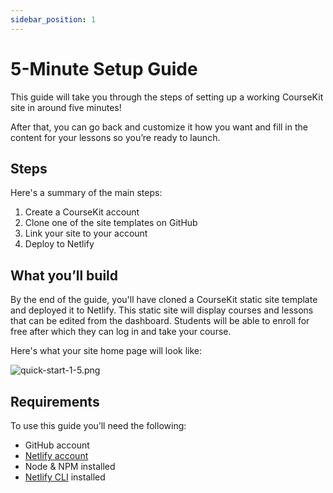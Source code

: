 ```yaml
---
sidebar_position: 1
---
```


# 5-Minute Setup Guide

This guide will take you through the steps of setting up a working CourseKit site in around five minutes!

After that, you can go back and customize it how you want and fill in the content for your lessons so you’re ready to launch.

## Steps

Here's a summary of the main steps:

1. Create a CourseKit account
2. Clone one of the site templates on GitHub
3. Link your site to your account
4. Deploy to Netlify

## What you’ll build

By the end of the guide, you'll have cloned a CourseKit static site template and deployed it to Netlify. This static site will display courses and lessons that can be edited from the dashboard. Students will be able to enroll for free after which they can log in and take your course.

Here's what your site home page will look like:

![quick-start-1-5.png](/img/quick-start-1-5.png)

## Requirements

To use this guide you’ll need the following:

- GitHub account
- [Netlify account](https://netlify.com)
- Node & NPM installed
- [Netlify CLI](https://docs.netlify.com/cli/get-started/) installed
